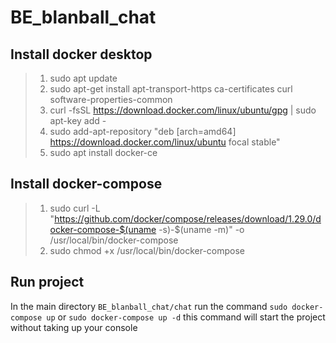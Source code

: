 # BE_blanball_chat

## Install docker desktop

> 1.  sudo apt update
> 2.  sudo apt-get install apt-transport-https ca-certificates curl software-properties-common
> 3.  curl -fsSL https://download.docker.com/linux/ubuntu/gpg | sudo apt-key add -
> 4.  sudo add-apt-repository "deb [arch=amd64] https://download.docker.com/linux/ubuntu focal stable"
> 5.  sudo apt install docker-ce

## Install docker-compose

> 1.  sudo curl -L "https://github.com/docker/compose/releases/download/1.29.0/docker-compose-$(uname -s)-$(uname -m)" -o /usr/local/bin/docker-compose
> 2.  sudo chmod +x /usr/local/bin/docker-compose

## Run project

In the main directory `BE_blanball_chat/chat` run the command `sudo docker-compose up` or `sudo docker-compose up -d` this command will start the project without taking up your console
